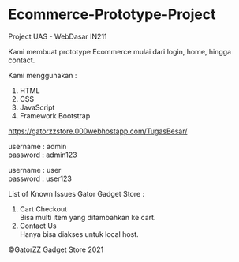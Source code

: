 # Ecommerce-Prototype-Project
Project UAS - WebDasar IN211

Kami membuat prototype Ecommerce mulai dari login, home, hingga contact.

Kami menggunakan :
1. HTML
2. CSS
3. JavaScript
4. Framework Bootstrap

https://gatorzzstore.000webhostapp.com/TugasBesar/

username : admin <br />
password : admin123

username : user <br />
password : user123

List of Known Issues Gator Gadget Store : <br />
1. Cart Checkout <br /> Bisa multi item yang ditambahkan ke cart. <br />
2. Contact Us <br /> Hanya bisa diakses untuk local host. <br />

©GatorZZ Gadget Store 2021
